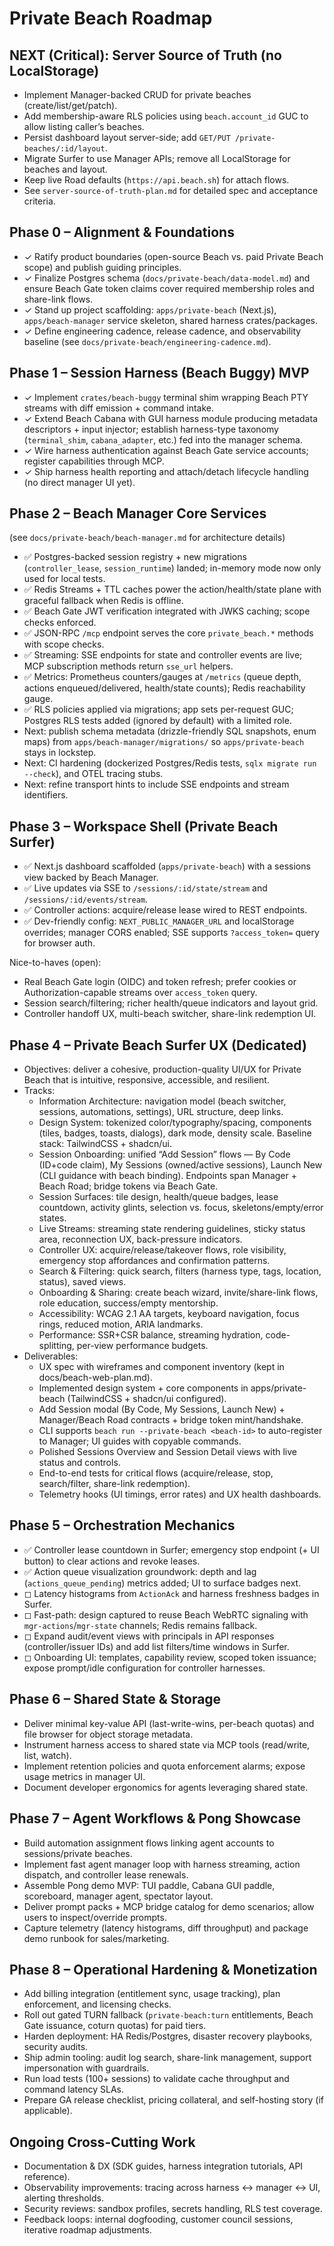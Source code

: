 # Private Beach Roadmap

## NEXT (Critical): Server Source of Truth (no LocalStorage)
- Implement Manager-backed CRUD for private beaches (create/list/get/patch).
- Add membership-aware RLS policies using `beach.account_id` GUC to allow listing caller’s beaches.
- Persist dashboard layout server-side; add `GET/PUT /private-beaches/:id/layout`.
- Migrate Surfer to use Manager APIs; remove all LocalStorage for beaches and layout.
- Keep live Road defaults (`https://api.beach.sh`) for attach flows.
- See `server-source-of-truth-plan.md` for detailed spec and acceptance criteria.

## Phase 0 – Alignment & Foundations
- ✓ Ratify product boundaries (open-source Beach vs. paid Private Beach scope) and publish guiding principles.
- ✓ Finalize Postgres schema (`docs/private-beach/data-model.md`) and ensure Beach Gate token claims cover required membership roles and share-link flows.
- ✓ Stand up project scaffolding: `apps/private-beach` (Next.js), `apps/beach-manager` service skeleton, shared harness crates/packages.
- ✓ Define engineering cadence, release cadence, and observability baseline (see `docs/private-beach/engineering-cadence.md`).

## Phase 1 – Session Harness (Beach Buggy) MVP
- ✓ Implement `crates/beach-buggy` terminal shim wrapping Beach PTY streams with diff emission + command intake.
- ✓ Extend Beach Cabana with GUI harness module producing metadata descriptors + input injector; establish harness-type taxonomy (`terminal_shim`, `cabana_adapter`, etc.) fed into the manager schema.
- ✓ Wire harness authentication against Beach Gate service accounts; register capabilities through MCP.
- ✓ Ship harness health reporting and attach/detach lifecycle handling (no direct manager UI yet).

## Phase 2 – Beach Manager Core Services
(see `docs/private-beach/beach-manager.md` for architecture details)
- ✅ Postgres-backed session registry + new migrations (`controller_lease`, `session_runtime`) landed; in-memory mode now only used for local tests.
- ✅ Redis Streams + TTL caches power the action/health/state plane with graceful fallback when Redis is offline.
- ✅ Beach Gate JWT verification integrated with JWKS caching; scope checks enforced.
- ✅ JSON-RPC `/mcp` endpoint serves the core `private_beach.*` methods with scope checks.
- ✅ Streaming: SSE endpoints for state and controller events are live; MCP subscription methods return `sse_url` helpers.
- ✅ Metrics: Prometheus counters/gauges at `/metrics` (queue depth, actions enqueued/delivered, health/state counts); Redis reachability gauge.
- ✅ RLS policies applied via migrations; app sets per-request GUC; Postgres RLS tests added (ignored by default) with a limited role.
- Next: publish schema metadata (drizzle-friendly SQL snapshots, enum maps) from `apps/beach-manager/migrations/` so `apps/private-beach` stays in lockstep.
- Next: CI hardening (dockerized Postgres/Redis tests, `sqlx migrate run --check`), and OTEL tracing stubs.
- Next: refine transport hints to include SSE endpoints and stream identifiers.

## Phase 3 – Workspace Shell (Private Beach Surfer)
- ✅ Next.js dashboard scaffolded (`apps/private-beach`) with a sessions view backed by Beach Manager.
- ✅ Live updates via SSE to `/sessions/:id/state/stream` and `/sessions/:id/events/stream`.
- ✅ Controller actions: acquire/release lease wired to REST endpoints.
- ✅ Dev-friendly config: `NEXT_PUBLIC_MANAGER_URL` and localStorage overrides; manager CORS enabled; SSE supports `?access_token=` query for browser auth.

Nice-to-haves (open):
- Real Beach Gate login (OIDC) and token refresh; prefer cookies or Authorization-capable streams over `access_token` query.
- Session search/filtering; richer health/queue indicators and layout grid.
- Controller handoff UX, multi-beach switcher, share-link redemption UI.

## Phase 4 – Private Beach Surfer UX (Dedicated)
- Objectives: deliver a cohesive, production-quality UI/UX for Private Beach that is intuitive, responsive, accessible, and resilient.
- Tracks:
  - Information Architecture: navigation model (beach switcher, sessions, automations, settings), URL structure, deep links.
  - Design System: tokenized color/typography/spacing, components (tiles, badges, toasts, dialogs), dark mode, density scale. Baseline stack: TailwindCSS + shadcn/ui.
  - Session Onboarding: unified “Add Session” flows — By Code (ID+code claim), My Sessions (owned/active sessions), Launch New (CLI guidance with beach binding). Endpoints span Manager + Beach Road; bridge tokens via Beach Gate.
  - Session Surfaces: tile design, health/queue badges, lease countdown, activity glints, selection vs. focus, skeletons/empty/error states.
  - Live Streams: streaming state rendering guidelines, sticky status area, reconnection UX, back-pressure indicators.
  - Controller UX: acquire/release/takeover flows, role visibility, emergency stop affordances and confirmation patterns.
  - Search & Filtering: quick search, filters (harness type, tags, location, status), saved views.
  - Onboarding & Sharing: create beach wizard, invite/share-link flows, role education, success/empty mentorship.
  - Accessibility: WCAG 2.1 AA targets, keyboard navigation, focus rings, reduced motion, ARIA landmarks.
  - Performance: SSR+CSR balance, streaming hydration, code-splitting, per-view performance budgets.
- Deliverables:
  - UX spec with wireframes and component inventory (kept in docs/beach-web-plan.md).
  - Implemented design system + core components in apps/private-beach (TailwindCSS + shadcn/ui configured).
  - Add Session modal (By Code, My Sessions, Launch New) + Manager/Beach Road contracts + bridge token mint/handshake.
  - CLI supports `beach run --private-beach <beach-id>` to auto-register to Manager; UI guides with copyable commands.
  - Polished Sessions Overview and Session Detail views with live status and controls.
  - End-to-end tests for critical flows (acquire/release, stop, search/filter, share-link redemption).
  - Telemetry hooks (UI timings, error rates) and UX health dashboards.

## Phase 5 – Orchestration Mechanics
- ✅ Controller lease countdown in Surfer; emergency stop endpoint (+ UI button) to clear actions and revoke leases.
- ✅ Action queue visualization groundwork: depth and lag (`actions_queue_pending`) metrics added; UI to surface badges next.
- ◻ Latency histograms from `ActionAck` and harness freshness badges in Surfer.
- ◻ Fast-path: design captured to reuse Beach WebRTC signaling with `mgr-actions`/`mgr-state` channels; Redis remains fallback.
- ◻ Expand audit/event views with principals in API responses (controller/issuer IDs) and add list filters/time windows in Surfer.
- ◻ Onboarding UI: templates, capability review, scoped token issuance; expose prompt/idle configuration for controller harnesses.

## Phase 6 – Shared State & Storage
- Deliver minimal key-value API (last-write-wins, per-beach quotas) and file browser for object storage metadata.
- Instrument harness access to shared state via MCP tools (read/write, list, watch).
- Implement retention policies and quota enforcement alarms; expose usage metrics in manager UI.
- Document developer ergonomics for agents leveraging shared state.

## Phase 7 – Agent Workflows & Pong Showcase
- Build automation assignment flows linking agent accounts to sessions/private beaches.
- Implement fast agent manager loop with harness streaming, action dispatch, and controller lease renewals.
- Assemble Pong demo MVP: TUI paddle, Cabana GUI paddle, scoreboard, manager agent, spectator layout.
- Deliver prompt packs + MCP bridge catalog for demo scenarios; allow users to inspect/override prompts.
- Capture telemetry (latency histograms, diff throughput) and package demo runbook for sales/marketing.

## Phase 8 – Operational Hardening & Monetization
- Add billing integration (entitlement sync, usage tracking), plan enforcement, and licensing checks.
- Roll out gated TURN fallback (`private-beach:turn` entitlements, Beach Gate issuance, coturn quotas) for paid tiers.
- Harden deployment: HA Redis/Postgres, disaster recovery playbooks, security audits.
- Ship admin tooling: audit log search, share-link management, support impersonation with guardrails.
- Run load tests (100+ sessions) to validate cache throughput and command latency SLAs.
- Prepare GA release checklist, pricing collateral, and self-hosting story (if applicable).

## Ongoing Cross-Cutting Work
- Documentation & DX (SDK guides, harness integration tutorials, API reference).
- Observability improvements: tracing across harness ↔ manager ↔ UI, alerting thresholds.
- Security reviews: sandbox profiles, secrets handling, RLS test coverage.
- Feedback loops: internal dogfooding, customer council sessions, iterative roadmap adjustments.
